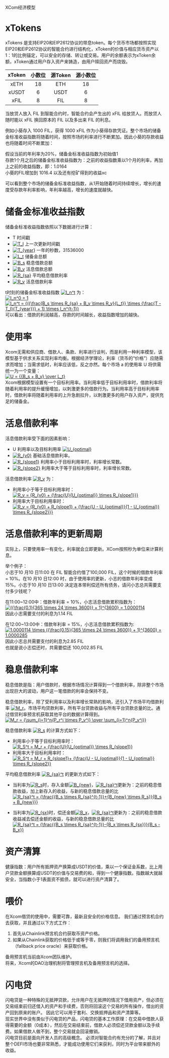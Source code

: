 XCom经济模型

# xTokens
xTokens 是支持EIP20和EIP2612协议的带息token。每个货币市场都按照实现EIP20和EIP2612协议的智能合约进行结构化，xToken的价值与相应货币资产以1：1的比例锚定，可以安全的存储、转让或交易。用户的余额表示为xToken余额，xToken通过用户存入资产来铸造，由用户赎回资产而烧毁。

|xToken|小数位|源Token|源小数位|
|:---:|:---:|:---:|:---:|
|xETH|18|ETH|18|
|xUSDT|6|USDT|6|
|xFIL|8|FIL|8|


当放贷人放入 FIL 到智能合约时，智能合约会产生出的 xFIL 给放贷人。而放贷人随时能以 xFIL 换回原本的 FIL 以及多出来 FIL 的利息。  

例如小葵存入 1000 FIL，获得 1000 xFIL 作为小葵得存款凭证。整个市场的储备金标准收益指数将随着时间，按照市场的利率进行不断累加。因此小葵的存款收益也将随着时间不断累加：

假设当前的年利率为20%，储备金标准收益指数为初始值1  
存款1个月之后的储备金标准收益指数为：之前的收益指数乘以1个月的利率，再加上之前的收益指数，即：1.0164  
小葵的FIL增加到 1016.4 以及还有挖矿得到的收益xc  

可以看到整个市场的储备金标准收益指数，从1开始随着时间持续增长，增长的速度受存款年利率影响，年利率越高，增长的速度就越快。  

# 储备金标准收益指数
储备金标准收益指数依照以下数据进行计算：
- T 时间戳
- <a href="https://www.codecogs.com/eqnedit.php?latex=T_l" target="_blank"><img src="https://latex.codecogs.com/gif.latex?T_l" title="T_l" /></a> 上一次更新时间戳
- <a href="https://www.codecogs.com/eqnedit.php?latex=T_{year}" target="_blank"><img src="https://latex.codecogs.com/gif.latex?T_{year}" title="T_{year}" /></a> 一年的秒数，31536000
- <a href="https://www.codecogs.com/eqnedit.php?latex=L_t" target="_blank"><img src="https://latex.codecogs.com/gif.latex?L_t" title="L_t" /></a> 储备金总额
- <a href="https://www.codecogs.com/eqnedit.php?latex=B_s" target="_blank"><img src="https://latex.codecogs.com/gif.latex?B_s" title="B_s" /></a> 稳息借款总额
- <a href="https://www.codecogs.com/eqnedit.php?latex=B_v" target="_blank"><img src="https://latex.codecogs.com/gif.latex?B_v" title="B_v" /></a> 活息借款总额
- <a href="https://www.codecogs.com/eqnedit.php?latex=R_{sa}" target="_blank"><img src="https://latex.codecogs.com/gif.latex?R_{sa}" title="R_{sa}" /></a> 平均稳息借款利率
- <a href="https://www.codecogs.com/eqnedit.php?latex=R_v" target="_blank"><img src="https://latex.codecogs.com/gif.latex?R_v" title="R_v" /></a> 活息借款利率  

t时刻的储备金标准收益指数 <a href="https://www.codecogs.com/eqnedit.php?latex=I_n^t" target="_blank"><img src="https://latex.codecogs.com/gif.latex?I_n^t" title="I_n^t" /></a> 为：  
<a href="https://www.codecogs.com/eqnedit.php?latex=I_n^0&space;=&space;1" target="_blank"><img src="https://latex.codecogs.com/gif.latex?I_n^0&space;=&space;1" title="I_n^0 = 1" /></a>  
<a href="https://www.codecogs.com/eqnedit.php?latex=I_n^t&space;=&space;{({\frac{B_s&space;\times&space;R_{sa}&space;&plus;&space;B_v&space;\times&space;R_v}{L_t}}&space;\times&space;{\frac{T&space;-&space;T_l}{T_{year}}}&space;&plus;&space;1)&space;\times&space;I_n^{t-1}}" target="_blank"><img src="https://latex.codecogs.com/gif.latex?I_n^t&space;=&space;{({\frac{B_s&space;\times&space;R_{sa}&space;&plus;&space;B_v&space;\times&space;R_v}{L_t}}&space;\times&space;{\frac{T&space;-&space;T_l}{T_{year}}}&space;&plus;&space;1)&space;\times&space;I_n^{t-1}}" title="I_n^t = {({\frac{B_s \times R_{sa} + B_v \times R_v}{L_t}} \times {\frac{T - T_l}{T_{year}}} + 1) \times I_n^{t-1}}" /></a>  
可以看出：借款的利润越高，存款的时间越长，收益指数增加的越快。

# 使用率
Xcom无需和供应商、借款人、条款、利率进行谈判，而是利用一种利率模型，该模型基于供求关系实现利率均衡。根据经济学理论，利率（货币的“价格”）应随需求而增加；当需求低时，利率应该低，反之亦然。每个市场 a 的使用率 U 将供需统一为一个变量：  
<a href="https://www.codecogs.com/eqnedit.php?latex=U&space;=&space;{{B_s&space;&plus;&space;B_v}&space;\over&space;L_t}" target="_blank"><img src="https://latex.codecogs.com/gif.latex?U&space;=&space;{{B_s&space;&plus;&space;B_v}&space;\over&space;L_t}" title="U = {{B_s + B_v} \over L_t}" /></a>  
Xcom根据模型设置有一个目标利用率。当利用率低于目标利用率时，借款利率将随着利用率的提升缓慢增加，以刺激更多的借款行为。当利用率高于目标利用率时，借款利率将随着利用率的上升急剧拉升，以刺激更多的用户存入资产，提供充足的储备金。

# 活息借款利率
活息借款利率受下面的因素影响：
+ U 利用率以及目标利用率 <a href="https://www.codecogs.com/eqnedit.php?latex=U_{optimal}" target="_blank"><img src="https://latex.codecogs.com/gif.latex?U_{optimal}" title="U_{optimal}" /></a>
+ <a href="https://www.codecogs.com/eqnedit.php?latex=R_{v0}" target="_blank"><img src="https://latex.codecogs.com/gif.latex?R_{v0}" title="R_{v0}" /></a> 基础活息借款利率。
+ <a href="https://www.codecogs.com/eqnedit.php?latex=R_{slope1}" target="_blank"><img src="https://latex.codecogs.com/gif.latex?R_{slope1}" title="R_{slope1}" /></a> 利用率小于目标利用率时，利率增长常数。
+ <a href="https://www.codecogs.com/eqnedit.php?latex=R_{slope2}" target="_blank"><img src="https://latex.codecogs.com/gif.latex?R_{slope2}" title="R_{slope2}" /></a> 利用率大于等于目标利用率时，利率增长常数。

活息借款利率 <a href="https://www.codecogs.com/eqnedit.php?latex=R_v" target="_blank"><img src="https://latex.codecogs.com/gif.latex?R_v" title="R_v" /></a> 为：  
+ 利用率小于等于目标利用率时：
    <a href="https://www.codecogs.com/eqnedit.php?latex=R_v&space;=&space;{R_{v0}&space;&plus;&space;{\frac{U}{U_{optimal}}&space;\times&space;R_{slope1}}}" target="_blank"><img src="https://latex.codecogs.com/gif.latex?R_v&space;=&space;{R_{v0}&space;&plus;&space;{\frac{U}{U_{optimal}}&space;\times&space;R_{slope1}}}" title="R_v = {R_{v0} + {\frac{U}{U_{optimal}} \times R_{slope1}}}" /></a>
+ 利用率大于目标利用率时：
    <a href="https://www.codecogs.com/eqnedit.php?latex=R_v&space;=&space;{R_{v0}&space;&plus;&space;R_{slope1}&space;&plus;&space;{\frac{U&space;-&space;U_{optimal}}{1&space;-&space;U_{optimal}}&space;\times&space;R_{slope2}}}" target="_blank"><img src="https://latex.codecogs.com/gif.latex?R_v&space;=&space;{R_{v0}&space;&plus;&space;R_{slope1}&space;&plus;&space;{\frac{U&space;-&space;U_{optimal}}{1&space;-&space;U_{optimal}}&space;\times&space;R_{slope2}}}" title="R_v = {R_{v0} + R_{slope1} + {\frac{U - U_{optimal}}{1 - U_{optimal}} \times R_{slope2}}}" /></a>

# 活息借款利率的更新周期
实际上，只要使用率一有变化，利率就会立即更新。XCom按照秒为单位来计算利息。

举个例子：  
小志于10 月10 日11:00 在 FIL 智能合约借了100,000 FIL，这个时候的借款年利率 = 10%。在10 月10 日12:00 时，由于使用率的更新，小志的借款年利率变成15%。小志于10 月10 日13:00 决定连本带利偿还所有债务，请问小志总共需要支付多少钱呢？  

在11:00~12:00中：借款年利率 = 10%，小志活息借款累积指数为：  
<a href="https://www.codecogs.com/eqnedit.php?latex=({\frac{0.1}{365&space;\times&space;24&space;\times&space;3600}}&space;&plus;&space;1)^{3600}&space;=&space;1.0000114" target="_blank"><img src="https://latex.codecogs.com/gif.latex?({\frac{0.1}{365&space;\times&space;24&space;\times&space;3600}}&space;&plus;&space;1)^{3600}&space;=&space;1.0000114" title="({\frac{0.1}{365 \times 24 \times 3600}} + 1)^{3600} = 1.0000114" /></a>  
因此小志需要支付的利息为1.14 FIL  

在12:00~13:00中：借款年利率 = 15%，小志活息借款累积指数为:  
<a href="https://www.codecogs.com/eqnedit.php?latex=1.0000114&space;\times&space;({\frac{0.15}{365&space;\times&space;24&space;\times&space;3600}}&space;&plus;&space;1)^{3600}&space;=&space;1.0000285" target="_blank"><img src="https://latex.codecogs.com/gif.latex?1.0000114&space;\times&space;({\frac{0.15}{365&space;\times&space;24&space;\times&space;3600}}&space;&plus;&space;1)^{3600}&space;=&space;1.0000285" title="1.0000114 \times ({\frac{0.15}{365 \times 24 \times 3600}} + 1)^{3600} = 1.0000285" /></a>  
因此小志总共需要支付的利息为2.85 FIL  
也就是说小志偿还时，共需要偿还 100,002.85 FIL

# 稳息借款利率
稳息借款是指：用户借款时，根据市场情况计算得到一个借款利率，除非整个市场出现巨大的波动，用户这一笔借款的利率会保持不变。 

稳息借款利率，除了受利用率以及利率增长常熟的影响，还引入了市场平均借款利率 <a href="https://www.codecogs.com/eqnedit.php?latex=M_r" target="_blank"><img src="https://latex.codecogs.com/gif.latex?M_r" title="M_r" /></a>。市场平均贷款利率，所有平台贷款收益与所有平台贷款总量的比。通过借贷利率预言机获取其他平台的数据计算得到。  
<a href="https://www.codecogs.com/eqnedit.php?latex=M_r&space;=&space;{\sum_{i=1}^n{P_r^i&space;\times&space;P_v^i}&space;\over&space;\sum_{i=1}^n{P_v^i}}" target="_blank"><img src="https://latex.codecogs.com/gif.latex?M_r&space;=&space;{\sum_{i=1}^n{P_r^i&space;\times&space;P_v^i}&space;\over&space;\sum_{i=1}^n{P_v^i}}" title="M_r = {\sum_{i=1}^n{P_r^i \times P_v^i} \over \sum_{i=1}^n{P_v^i}}" /></a>  

稳息借款利率 <a href="https://www.codecogs.com/eqnedit.php?latex=R_s" target="_blank"><img src="https://latex.codecogs.com/gif.latex?R_s" title="R_s" /></a> 的计算方式如下：  
+ 利用率小于等于目标利用率时：  
<a href="https://www.codecogs.com/eqnedit.php?latex=R_S^t&space;=&space;M_r&space;&plus;&space;{\frac{U}{U_{optimal}}&space;\times&space;R_{slope1}}" target="_blank"><img src="https://latex.codecogs.com/gif.latex?R_S^t&space;=&space;M_r&space;&plus;&space;{\frac{U}{U_{optimal}}&space;\times&space;R_{slope1}}" title="R_S^t = M_r + {\frac{U}{U_{optimal}} \times R_{slope1}}" /></a>  
+ 利用率大于目标利用率时：  
<a href="https://www.codecogs.com/eqnedit.php?latex=R_S^t&space;=&space;M_r&space;&plus;&space;R_{slope1}&plus;&space;{\frac{U&space;-&space;U_{optimal}}{1&space;-&space;U_{optimal}}&space;\times&space;R_{slope2}}" target="_blank"><img src="https://latex.codecogs.com/gif.latex?R_S^t&space;=&space;M_r&space;&plus;&space;R_{slope1}&plus;&space;{\frac{U&space;-&space;U_{optimal}}{1&space;-&space;U_{optimal}}&space;\times&space;R_{slope2}}" title="R_S^t = M_r + R_{slope1}+ {\frac{U - U_{optimal}}{1 - U_{optimal}} \times R_{slope2}}" /></a>  

平均稳息借款利率 <a href="https://www.codecogs.com/eqnedit.php?latex=R_{sa}^t" target="_blank"><img src="https://latex.codecogs.com/gif.latex?R_{sa}^t" title="R_{sa}^t" /></a> 的更新方式如下：  
 
+ 当利率为<a href="https://www.codecogs.com/eqnedit.php?latex=R_s" target="_blank"><img src="https://latex.codecogs.com/gif.latex?R_s" title="R_s" /></a>时，存入金额<a href="https://www.codecogs.com/eqnedit.php?latex=B_{new}" target="_blank"><img src="https://latex.codecogs.com/gif.latex?B_{new}" title="B_{new}" /></a>，<a href="https://www.codecogs.com/eqnedit.php?latex=R_{sa}^t" target="_blank"><img src="https://latex.codecogs.com/gif.latex?R_{sa}^t" title="R_{sa}^t" /></a>更新为：之前的稳息借款收益，加上新存入的收益，与新的稳息借款总量的比  
<a href="https://www.codecogs.com/eqnedit.php?latex=R_{sa}^t&space;=&space;{\frac{{B_s&space;\times&space;R_{sa}^{t-1}}&plus;{B_{new}&space;\times&space;R_s}}{B_s&space;&plus;&space;B_{new}}}" target="_blank"><img src="https://latex.codecogs.com/gif.latex?R_{sa}^t&space;=&space;{\frac{{B_s&space;\times&space;R_{sa}^{t-1}}&plus;{B_{new}&space;\times&space;R_s}}{B_s&space;&plus;&space;B_{new}}}" title="R_{sa}^t = {\frac{{B_s \times R_{sa}^{t-1}}+{B_{new} \times R_s}}{B_s + B_{new}}}" /></a>  

+ 当利率为<a href="https://www.codecogs.com/eqnedit.php?latex=R_{sx}" target="_blank"><img src="https://latex.codecogs.com/gif.latex?R_{sx}" title="R_{sx}" /></a>时，偿还金额<a href="https://www.codecogs.com/eqnedit.php?latex=B_x" target="_blank"><img src="https://latex.codecogs.com/gif.latex?B_x" title="B_x" /></a>，<a href="https://www.codecogs.com/eqnedit.php?latex=R_{sa}^t" target="_blank"><img src="https://latex.codecogs.com/gif.latex?R_{sa}^t" title="R_{sa}^t" /></a>更新为：之前的稳息借款收益减去偿还金额的收益，与新的稳息借款总量的比  
<a href="https://www.codecogs.com/eqnedit.php?latex=R_{sa}^t&space;=&space;{\frac{{B_s&space;\times&space;R_{sa}^{t-1}}-{B_x&space;\times&space;R_{sx}}}{B_s&space;-&space;B_x}}" target="_blank"><img src="https://latex.codecogs.com/gif.latex?R_{sa}^t&space;=&space;{\frac{{B_s&space;\times&space;R_{sa}^{t-1}}-{B_x&space;\times&space;R_{sx}}}{B_s&space;-&space;B_x}}" title="R_{sa}^t = {\frac{{B_s \times R_{sa}^{t-1}}-{B_x \times R_{sx}}}{B_s - B_x}}" /></a>  

# 资产清算
健康指数：用户所有抵押资产换算成USDT的价值，乘以一个保证金系数，比上用户贷款金额换算成USDT的价值与交易费的和，得到一个健康指数。指数越大就越安全，当指数小于1表面资不抵债，就可以进行资产清算了。

# 喂价
在Xcom借贷的使用中，需要可靠，最新且安全的价格信息。 我们通过预言机合约去获取，并且通过以下方式工作：  
1. 首先从Chainlink预言机合约获取币资产价格。  
2. 如果从Chainlink获取的价格低于或等于零，则我们将调用我们的备用预言机（fallback price oracle）来获取价格。

备用预言机当前由Xcom团队维护。  
将来，Xcom的DAO治理机制将管理预言机及备用预言机的选择。

# 闪电贷
闪电贷是一种特殊的无抵押贷款，允许用户在无抵押的情况下借用资产，但必须在交易结束前归还借入的资产和手续费，否则将回滚这个交易的所有操作，借出的资产回到原来的账户。 因此它可以用于套利、交换抵押品和资产清算等。  
现实世界中没有类似于闪电贷的产品，闪电贷的基本工作原理：在交易中借款人获得需要的金额（0成本），然后在交易结束前，借款人必须偿还贷款金额以及手续费。如果借款人做不到，整个交易就会回滚撤销。  
闪电贷目前是面向开发人员的高级概念。 必须对智能合约有充分的了解，并且对整个DEFI市场也要非常熟悉，才能成功使用它们来获利，同时为平台带来额外的收益。

